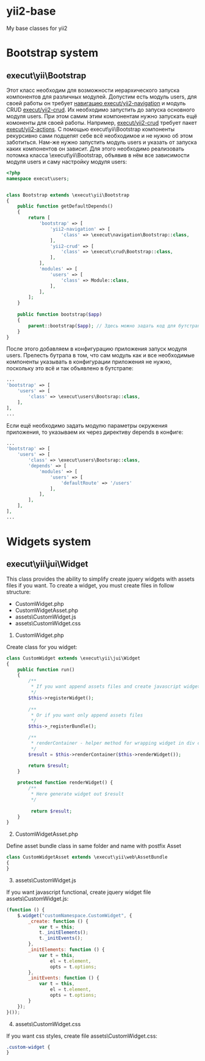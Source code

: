# yii2-base
My base classes for yii2

# Bootstrap system
## execut\yii\Bootstrap

Этот класс необходим для возможности иерархического запуска компонентов для различных модулей. Допустим есть модуль
users, для своей работы он требует [навигацию execut/yii2-navigation](https://github.com/execut/yii2-navigation) и
модуль CRUD [execut/yii2-crud](https://github.com/execut/yii2-crud). Их необходимо запустить до запуска основного
модуля users. При этом самим этим компонентам нужно запускать ещё комоненты для своей работы. Например,
[execut/yii2-crud](https://github.com/execut/yii2-crud) требует пакет [execut/yii2-actions](https://github.com/execut/yii2-actions).
С помощью execut\yii\Bootstrap компоненты рекурсивно сами подцепят себе всё необходимое и не нужно об этом заботиться.
Нам-же нужно запустить модуль users и указать от запуска каких компонентов он зависит. Для этого необходимо реализовать
потомка класса \execut\yii\Bootstrap, объявив в нём все зависимости модуля users и саму настройку модуля users:
```php
<?php
namespace execut\users;


class Bootstrap extends \execut\yii\Bootstrap
{
    public function getDefaultDepends()
    {
        return [
            'bootstrap' => [
                'yii2-navigation' => [
                    'class' => \execut\navigation\Bootstrap::class,
                ],
                'yii2-crud' => [
                    'class' => \execut\crud\Bootstrap::class,
                ],
            ],
            'modules' => [
                'users' => [
                    'class' => Module::class,
                ],
            ],
        ];
    }
    
    public function bootstrap($app)
    {
        parent::bootstrap($app); // Здесь можно задать код для бутстрапа модуля. Родителя вызвать обязательно
    }
}
```

После этого добавляем в конфигурацию приложения запуск модуля users. Прелесть бутрапа в том, что сам модуль как и все
необходимые компоненты указывать в конфигурации приложения не нужно, поскольку это всё и так объявлено в бутстрапе:
```php
...
'bootstrap' => [
    'users' => [
        'class' => \execut\users\Bootsrap::class,
    ],
],
...
```
Если ещё необходимо задать модулю параметры окружения приложения, то указываем их через директиву depends в конфиге:
```php
...
'bootstrap' => [
    'users' => [
        'class' => \execut\users\Bootsrap::class,
        'depends' => [
            'modules' => [
                'users' => [
                    'defaultRoute' => '/users'
                ],
            ],
        ],
    ],
],
...
```

# Widgets system
## execut\yii\jui\Widget
This class provides the ability to simplify create jquery widgets with assets files if you want. To create a widget, you must create files in follow structure:

- CustomWidget.php
- CustomWidgetAsset.php
- assets\CustomWidget.js
- assets\CustomWidget.css

1. CustomWidget.php

Create class for you widget:
```php
class CustomWidget extends \execut\yii\jui\Widget
{
    public function run()
    {
        /**
         * If you want append assets files and create javascript widget instance
         */
        $this->registerWidget();
        
        /**
         * Or if you want only append assets files
         */
        $this->_registerBundle();

        /**
         * renderContainer - helper method for wrapping widget in div container with defined in widget options
         */
        $result = $this->renderContainer($this->renderWidget());

        return $result;
    }
    
    protected function renderWidget() {
        /**
         * Here generate widget out $result
         */
         
         return $result;
    }
}
```
2. CustomWidgetAsset.php

Define asset bundle class in same folder and name with postfix Asset
```php
class CustomWidgetAsset extends \execut\yii\web\AssetBundle
{
}
```
3. assets\CustomWidget.js

If you want javascript functional, create jquery widget file assets\CustomWidget.js:
```javascript
(function () {
    $.widget("customNamespace.CustomWidget", {
        _create: function () {
            var t = this;
            t._initElements();
            t._initEvents();
        },
        _initElements: function () {
            var t = this,
                el = t.element,
                opts = t.options;
        },
        _initEvents: function () {
            var t = this,
                el = t.element,
                opts = t.options;
        }
    });
}());
```
4. assets\CustomWidget.css

If you want css styles, create file assets\CustomWidget.css:
```css
.custom-widget {
}
```